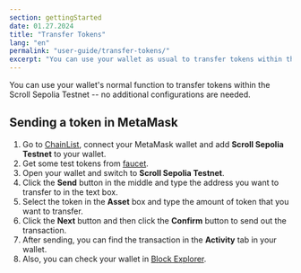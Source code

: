 ```yaml
---
section: gettingStarted
date: 01.27.2024
title: "Transfer Tokens"
lang: "en"
permalink: "user-guide/transfer-tokens/"
excerpt: "You can use your wallet as usual to transfer tokens within the Scroll Sepolia Testnet."
---
```


You can use your wallet's normal function to transfer tokens within the Scroll Sepolia Testnet -- no additional configurations are needed.

## Sending a token in MetaMask

1. Go to [ChainList](https://chainlist.org/?search=scroll&testnets=true), connect your MetaMask wallet and add **Scroll Sepolia Testnet** to your wallet.
2. Get some test tokens from [faucet](https://docs.scroll.io/en/user-guide/faucet/).
3. Open your wallet and switch to **Scroll Sepolia Testnet**.
4. Click the **Send** button in the middle and type the address you want to transfer to in the text box.
5. Select the token in the **Asset** box and type the amount of token that you want to transfer.
6. Click the **Next** button and then click the **Confirm** button to send out the transaction.
7. After sending, you can find the transaction in the **Activity** tab in your wallet.
8. Also, you can check your wallet in [Block Explorer](https://sepolia-blockscout.scroll.io/).
